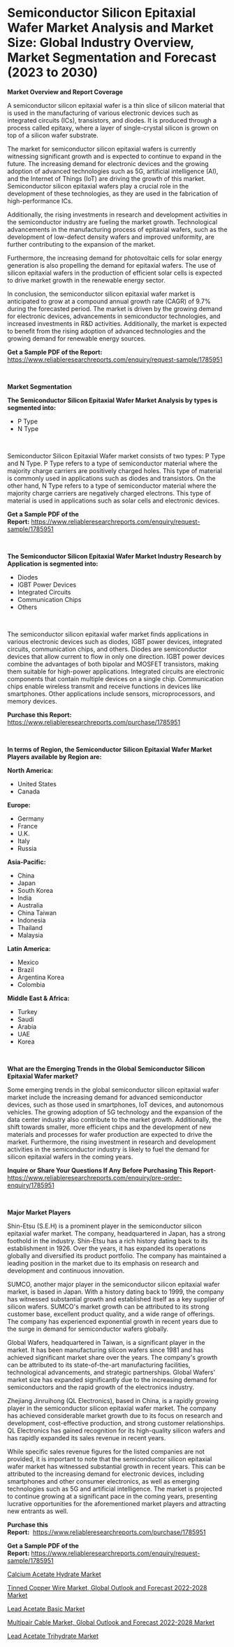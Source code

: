 <p><h1>Semiconductor Silicon Epitaxial Wafer Market Analysis and Market Size: Global Industry Overview, Market Segmentation and Forecast (2023 to 2030)</h1></p><p><strong>Market Overview and Report Coverage</strong></p>
<p><p>A semiconductor silicon epitaxial wafer is a thin slice of silicon material that is used in the manufacturing of various electronic devices such as integrated circuits (ICs), transistors, and diodes. It is produced through a process called epitaxy, where a layer of single-crystal silicon is grown on top of a silicon wafer substrate.</p><p>The market for semiconductor silicon epitaxial wafers is currently witnessing significant growth and is expected to continue to expand in the future. The increasing demand for electronic devices and the growing adoption of advanced technologies such as 5G, artificial intelligence (AI), and the Internet of Things (IoT) are driving the growth of this market. Semiconductor silicon epitaxial wafers play a crucial role in the development of these technologies, as they are used in the fabrication of high-performance ICs.</p><p>Additionally, the rising investments in research and development activities in the semiconductor industry are fueling the market growth. Technological advancements in the manufacturing process of epitaxial wafers, such as the development of low-defect density wafers and improved uniformity, are further contributing to the expansion of the market.</p><p>Furthermore, the increasing demand for photovoltaic cells for solar energy generation is also propelling the demand for epitaxial wafers. The use of silicon epitaxial wafers in the production of efficient solar cells is expected to drive market growth in the renewable energy sector.</p><p>In conclusion, the semiconductor silicon epitaxial wafer market is anticipated to grow at a compound annual growth rate (CAGR) of 9.7% during the forecasted period. The market is driven by the growing demand for electronic devices, advancements in semiconductor technologies, and increased investments in R&D activities. Additionally, the market is expected to benefit from the rising adoption of advanced technologies and the growing demand for renewable energy sources.</p></p>
<p><strong>Get a Sample PDF of the Report:</strong> <a href="https://www.reliableresearchreports.com/enquiry/request-sample/1785951">https://www.reliableresearchreports.com/enquiry/request-sample/1785951</a></p>
<p>&nbsp;</p>
<p><strong>Market Segmentation</strong></p>
<p><strong>The Semiconductor Silicon Epitaxial Wafer Market Analysis by types is segmented into:</strong></p>
<p><ul><li>P Type</li><li>N Type</li></ul></p>
<p>&nbsp;</p>
<p><p>Semiconductor Silicon Epitaxial Wafer market consists of two types: P Type and N Type. P Type refers to a type of semiconductor material where the majority charge carriers are positively charged holes. This type of material is commonly used in applications such as diodes and transistors. On the other hand, N Type refers to a type of semiconductor material where the majority charge carriers are negatively charged electrons. This type of material is used in applications such as solar cells and electronic devices.</p></p>
<p><strong>Get a Sample PDF of the Report:</strong>&nbsp;<a href="https://www.reliableresearchreports.com/enquiry/request-sample/1785951">https://www.reliableresearchreports.com/enquiry/request-sample/1785951</a></p>
<p>&nbsp;</p>
<p><strong>The Semiconductor Silicon Epitaxial Wafer Market Industry Research by Application is segmented into:</strong></p>
<p><ul><li>Diodes</li><li>IGBT Power Devices</li><li>Integrated Circuits</li><li>Communication Chips</li><li>Others</li></ul></p>
<p>&nbsp;</p>
<p><p>The semiconductor silicon epitaxial wafer market finds applications in various electronic devices such as diodes, IGBT power devices, integrated circuits, communication chips, and others. Diodes are semiconductor devices that allow current to flow in only one direction. IGBT power devices combine the advantages of both bipolar and MOSFET transistors, making them suitable for high-power applications. Integrated circuits are electronic components that contain multiple devices on a single chip. Communication chips enable wireless transmit and receive functions in devices like smartphones. Other applications include sensors, microprocessors, and memory devices.</p></p>
<p><strong>Purchase this Report:</strong>&nbsp; <a href="https://www.reliableresearchreports.com/purchase/1785951">https://www.reliableresearchreports.com/purchase/1785951</a></p>
<p>&nbsp;</p>
<p><strong>In terms of Region, the Semiconductor Silicon Epitaxial Wafer Market Players available by Region are:</strong></p>
<p>
    <p> <strong> North America: </strong>
        <ul>
            <li>United States</li>
            <li>Canada</li>
        </ul>
        </p> 
    <p> <strong> Europe: </strong>
        <ul>
            <li>Germany</li>
            <li>France</li>
            <li>U.K.</li>
            <li>Italy</li>
            <li>Russia</li>
        </ul>
        </p> 
    <p> <strong> Asia-Pacific: </strong>
        <ul>
            <li>China</li>
            <li>Japan</li>
            <li>South Korea</li>
            <li>India</li>
            <li>Australia</li>
            <li>China Taiwan</li>
            <li>Indonesia</li>
            <li>Thailand</li>
            <li>Malaysia</li>
        </ul>
        </p> 
    <p> <strong> Latin America: </strong>
        <ul>
            <li>Mexico</li>
            <li>Brazil</li>
            <li>Argentina Korea</li>
            <li>Colombia</li>
        </ul>
        </p> 
    <p> <strong> Middle East & Africa: </strong>
        <ul>
            <li>Turkey</li>
            <li>Saudi</li>
            <li>Arabia</li>
            <li>UAE</li>
            <li>Korea</li>
        </ul>
    </p>
    </p>
<p>&nbsp;</p>
<p><strong>What are the Emerging Trends in the Global Semiconductor Silicon Epitaxial Wafer market?</strong></p>
<p><p>Some emerging trends in the global semiconductor silicon epitaxial wafer market include the increasing demand for advanced semiconductor devices, such as those used in smartphones, IoT devices, and autonomous vehicles. The growing adoption of 5G technology and the expansion of the data center industry also contribute to the market growth. Additionally, the shift towards smaller, more efficient chips and the development of new materials and processes for wafer production are expected to drive the market. Furthermore, the rising investment in research and development activities in the semiconductor industry is likely to fuel the demand for silicon epitaxial wafers in the coming years.</p></p>
<p><strong>Inquire or Share Your Questions If Any Before Purchasing This Report</strong>- <a href="https://www.reliableresearchreports.com/enquiry/pre-order-enquiry/1785951">https://www.reliableresearchreports.com/enquiry/pre-order-enquiry/1785951</a></p>
<p>&nbsp;</p>
<p><strong>Major Market Players</strong></p>
<p><p>Shin-Etsu (S.E.H) is a prominent player in the semiconductor silicon epitaxial wafer market. The company, headquartered in Japan, has a strong foothold in the industry. Shin-Etsu has a rich history dating back to its establishment in 1926. Over the years, it has expanded its operations globally and diversified its product portfolio. The company has maintained a leading position in the market due to its emphasis on research and development and continuous innovation.</p><p>SUMCO, another major player in the semiconductor silicon epitaxial wafer market, is based in Japan. With a history dating back to 1999, the company has witnessed substantial growth and established itself as a key supplier of silicon wafers. SUMCO's market growth can be attributed to its strong customer base, excellent product quality, and a wide range of offerings. The company has experienced exponential growth in recent years due to the surge in demand for semiconductor wafers globally.</p><p>Global Wafers, headquartered in Taiwan, is a significant player in the market. It has been manufacturing silicon wafers since 1981 and has achieved significant market share over the years. The company's growth can be attributed to its state-of-the-art manufacturing facilities, technological advancements, and strategic partnerships. Global Wafers' market size has expanded significantly due to the increasing demand for semiconductors and the rapid growth of the electronics industry.</p><p>Zhejiang Jinruihong (QL Electronics), based in China, is a rapidly growing player in the semiconductor silicon epitaxial wafer market. The company has achieved considerable market growth due to its focus on research and development, cost-effective production, and strong customer relationships. QL Electronics has gained recognition for its high-quality silicon wafers and has rapidly expanded its sales revenue in recent years.</p><p>While specific sales revenue figures for the listed companies are not provided, it is important to note that the semiconductor silicon epitaxial wafer market has witnessed substantial growth in recent years. This can be attributed to the increasing demand for electronic devices, including smartphones and other consumer electronics, as well as emerging technologies such as 5G and artificial intelligence. The market is projected to continue growing at a significant pace in the coming years, presenting lucrative opportunities for the aforementioned market players and attracting new entrants as well.</p></p>
<p><strong>Purchase this Report:</strong>&nbsp;&nbsp;<a href="https://www.reliableresearchreports.com/purchase/1785951">https://www.reliableresearchreports.com/purchase/1785951</a></p>
<p></p>
<p><strong>Get a Sample PDF of the Report:</strong>&nbsp;<a href="https://www.reliableresearchreports.com/enquiry/request-sample/1785951">https://www.reliableresearchreports.com/enquiry/request-sample/1785951</a></p>
<p><p><a href="https://www.linkedin.com/pulse/calcium-acetate-hydrate-market-size-2023-2030-global/">Calcium Acetate Hydrate Market</a></p><p><a href="https://medium.com/@chiragreportprime2/tinned-copper-wire-market-global-outlook-and-forecast-2022-2028-market-outlook-industry-overview-a2a936b631e1">Tinned Copper Wire Market, Global Outlook and Forecast 2022-2028 Market</a></p><p><a href="https://www.linkedin.com/pulse/lead-acetate-basic-market-insights-players-forecast-till/">Lead Acetate Basic Market</a></p><p><a href="https://medium.com/@anmolreportprime/multipair-cable-market-global-outlook-and-forecast-2022-2028-market-insight-market-trends-fb2b7e1caacf">Multipair Cable Market, Global Outlook and Forecast 2022-2028 Market</a></p><p><a href="https://www.linkedin.com/pulse/lead-acetate-trihydrate-market-research-report-unlocks/">Lead Acetate Trihydrate Market</a></p></p>